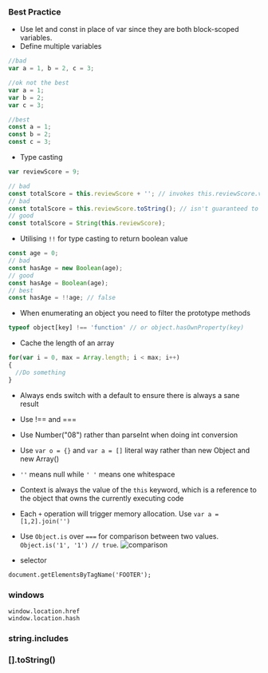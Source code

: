 ### Best Practice

* Use let and const in place of var since they are both block-scoped variables.
* Define multiple variables

```js
//bad
var a = 1, b = 2, c = 3;

//ok not the best
var a = 1;
var b = 2;
var c = 3;

//best
const a = 1;
const b = 2;
const c = 3;
```
* Type casting

```js
var reviewScore = 9;

// bad
const totalScore = this.reviewScore + ''; // invokes this.reviewScore.valueOf()
// bad
const totalScore = this.reviewScore.toString(); // isn't guaranteed to return a string
// good
const totalScore = String(this.reviewScore);
```

* Utilising `!!` for type casting to return boolean value

```js
const age = 0;
// bad
const hasAge = new Boolean(age);
// good
const hasAge = Boolean(age);
// best
const hasAge = !!age; // false
```

* When enumerating an object you need to filter the prototype methods

```js
typeof object[key] !== 'function' // or object.hasOwnProperty(key)
```

* Cache the length of an array
```js
for(var i = 0, max = Array.length; i < max; i++)
{
  //Do something
}
```
* Always ends switch with a default to ensure there is always a sane result

* Use !== and ===

* Use Number("08") rather than parseInt when doing int conversion

* Use `var o = {}` and `var a = []` literal way rather than new Object and new Array()

* `''` means null while `' '` means one whitespace

* Context is always the value of the `this` keyword, which is a reference to the object that owns the currently executing code

* Each `+` operation will trigger memory allocation. Use `var a = [1,2].join('')`

* Use `Object.is` over `===` for comparison between two values. `Object.is('1', '1') // true`.
![comparison](./Object.is.png)

* selector
```
document.getElementsByTagName('FOOTER');
```


### windows
```
window.location.href
window.location.hash
```

### string.includes

### [].toString()
